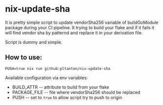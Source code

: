 # nix-update-sha

It is pretty simple script to update vendorSha256 variable of buildGoModule
package during your CI pipeline. It trying to build your flake and if it
fails it will find vendor sha by patternd and replace it in your derivation
file.

Script is dummy and simple.

## How to use:

`PUSH=true nix run github:pltanton/nix-update-sha`

Available configuration via env variables:

- BUILD_ATTR -- attribute to build from your flake
- PACKAGE_FILE -- file where vendorSha256 should be replaced
- PUSH -- set to `true` to allow script try to push to origin

